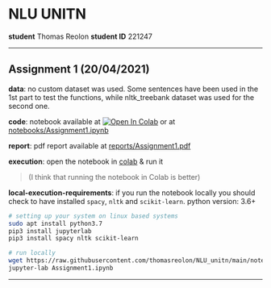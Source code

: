 # NLU UNITN

**student** Thomas Reolon
**student ID** 221247

---

## Assignment 1 (20/04/2021)

**data**: no custom dataset was used. Some sentences have been used in the 1st part to test the functions, while nltk_treebank dataset was used for the second one.

**code**: notebook available at [![Open In Colab](https://colab.research.google.com/assets/colab-badge.svg)](https://colab.research.google.com/drive/1AhaGyFlyrVaSWxLh0zcB3UX8a0--rNpc?usp=sharing) or at [notebooks/Assignment1.ipynb](notebooks/Assignment1.ipynb)

**report**: pdf report available at [reports/Assignment1.pdf](reports/Assignment1.pdf)

**execution**: open the notebook in [colab](https://colab.research.google.com/drive/1AhaGyFlyrVaSWxLh0zcB3UX8a0--rNpc?usp=sharing) & run it

> (I think that running the notebook in Colab is better)

**local-execution-requirements**: if you run the notebook locally you should check to have installed `spacy`, `nltk` and `scikit-learn`. python version: 3.6+

```bash
# setting up your system on linux based systems
sudo apt install python3.7
pip3 install jupyterlab
pip3 install spacy nltk scikit-learn

# run locally
wget https://raw.githubusercontent.com/thomasreolon/NLU_unitn/main/notebooks/Assignment1.ipynb -O ./Assignment1.ipynb
jupyter-lab Assignment1.ipynb
```

---
